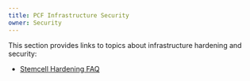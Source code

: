 ```yaml
---
title: PCF Infrastructure Security
owner: Security
---
```


This section provides links to topics about infrastructure hardening and security:

<!--* [API CERT ROTATION DOC TBD]() -->
* <a href="./stemcell-hardening.html" class="subnav">Stemcell Hardening FAQ</a>

